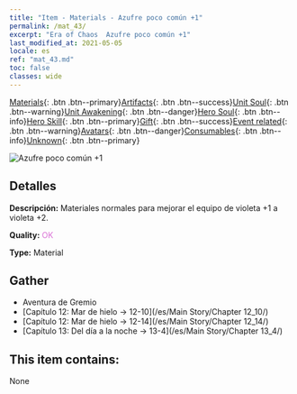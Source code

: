 ```yaml
---
title: "Item - Materials - Azufre poco común +1"
permalink: /mat_43/
excerpt: "Era of Chaos  Azufre poco común +1"
last_modified_at: 2021-05-05
locale: es
ref: "mat_43.md"
toc: false
classes: wide
---
```

 [Materials](/ItemsES/){: .btn .btn--primary}[Artifacts](/ItemsES/Artifacts/){: .btn .btn--success}[Unit Soul](/ItemsES/UnitSoul/){: .btn .btn--warning}[Unit Awakening](/ItemsES/UnitAwakening/){: .btn .btn--danger}[Hero Soul](/ItemsES/HeroSoul/){: .btn .btn--info}[Hero Skill](/ItemsES/HeroSkill/){: .btn .btn--primary}[Gift](/ItemsES/Gift/){: .btn .btn--success}[Event related](/ItemsES/Events/){: .btn .btn--warning}[Avatars](/ItemsES/Avatars/){: .btn .btn--danger}[Consumables](/ItemsES/Consumables/){: .btn .btn--info}[Unknown](/ItemsES/Unknown/){: .btn .btn--primary}

 ![Azufre poco común +1](/images/t/i_cailiao_liuhuang2.png)

## Detalles
 **Descripción:** Materiales normales para mejorar el equipo de violeta +1 a violeta +2.

 **Quality:** <span style="color: #DA70D6">OK</span>

 **Type:** Material

## Gather

*    Aventura de Gremio 
*    [Capítulo 12: Mar de hielo -> 12-10](/es/Main Story/Chapter 12_10/) 
*    [Capítulo 12: Mar de hielo -> 12-14](/es/Main Story/Chapter 12_14/) 
*    [Capítulo 13: Del día a la noche -> 13-4](/es/Main Story/Chapter 13_4/) 

## This item contains:

  None

